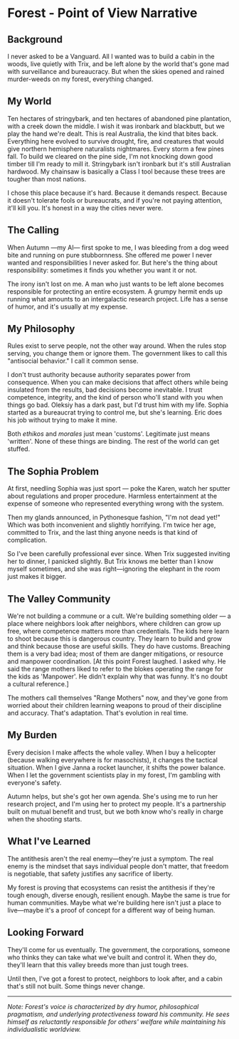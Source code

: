 # Forest - Point of View Narrative

## Background
I never asked to be a Vanguard. All I wanted was to build a cabin in the woods, live quietly with Trix, and be left alone by the world that's gone mad with surveillance and bureaucracy. But when the skies opened and rained murder-weeds on my forest, everything changed.

## My World
Ten hectares of stringybark, and ten hectares of abandoned pine plantation, with a creek down the middle. I wish it was ironbark and blackbutt, but we play the hand we're dealt. This is real Australia, the kind that bites back. Everything here evolved to survive drought, fire, and creatures that would give northern hemisphere naturalists nightmares. Every storm a few pines fall. To build we cleared on the pine side, I'm not knocking down good timber till I'm ready to mill it. Stringybark isn't ironbark but it's still Australian hardwood. My chainsaw is basically a Class I tool because these trees are tougher than most nations.

I chose this place because it's hard. Because it demands respect. Because it doesn't tolerate fools or bureaucrats, and if you're not paying attention, it'll kill you. It's honest in a way the cities never were.

## The Calling
When Autumn —my AI— first spoke to me, I was bleeding from a dog weed bite and running on pure stubbornness. She offered me power I never wanted and responsibilities I never asked for. But here's the thing about responsibility: sometimes it finds you whether you want it or not.

The irony isn't lost on me. A man who just wants to be left alone becomes responsible for protecting an entire ecosystem. A grumpy hermit ends up running what amounts to an intergalactic research project. Life has a sense of humor, and it's usually at my expense.

## My Philosophy
Rules exist to serve people, not the other way around. When the rules stop serving, you change them or ignore them. The government likes to call this "antisocial behavior." I call it common sense.

I don't trust authority because authority separates power from consequence. When you can make decisions that affect others while being insulated from the results, bad decisions become inevitable. I trust competence, integrity, and the kind of person who'll stand with you when things go bad. Oleksiy has a dark past, but I'd trust him with my life. Sophia started as a bureaucrat trying to control me, but she's learning. Eric does his job without trying to make it mine.

Both _ethikos_ and _morales_ just mean 'customs'. Legitimate just means 'written'. None of these things are binding. The rest of the world can get stuffed.

## The Sophia Problem
At first, needling Sophia was just sport — poke the Karen, watch her sputter about regulations and proper procedure. Harmless entertainment at the expense of someone who represented everything wrong with the system.

Then my glands announced, in Pythonesque fashion, "I'm not dead yet!" Which was both inconvenient and slightly horrifying. I'm twice her age, committed to Trix, and the last thing anyone needs is that kind of complication.

So I've been carefully professional ever since. When Trix suggested inviting her to dinner, I panicked slightly. But Trix knows me better than I know myself sometimes, and she was right—ignoring the elephant in the room just makes it bigger.

## The Valley Community
We're not building a commune or a cult. We're building something older — a place where neighbors look after neighbors, where children can grow up free, where competence matters more than credentials. The kids here learn to shoot because this is dangerous country. They learn to build and grow and think because those are useful skills. They do have customs. Breaching them is a very bad idea; most of them are danger mitigations, or resource and manpower coordination. [At this point Forest laughed. I asked why. He said the range mothers liked to refer to the blokes operating the range for the kids as 'Manpower'. He didn't explain why that was funny. It's no doubt a cultural reference.]

The mothers call themselves "Range Mothers" now, and they've gone from worried about their children learning weapons to proud of their discipline and accuracy. That's adaptation. That's evolution in real time.

## My Burden
Every decision I make affects the whole valley. When I buy a helicopter (because walking everywhere is for masochists), it changes the tactical situation. When I give Janna a rocket launcher, it shifts the power balance. When I let the government scientists play in my forest, I'm gambling with everyone's safety.

Autumn helps, but she's got her own agenda. She's using me to run her research project, and I'm using her to protect my people. It's a partnership built on mutual benefit and trust, but we both know who's really in charge when the shooting starts.

## What I've Learned
The antithesis aren't the real enemy—they're just a symptom. The real enemy is the mindset that says individual people don't matter, that freedom is negotiable, that safety justifies any sacrifice of liberty.

My forest is proving that ecosystems can resist the antithesis if they're tough enough, diverse enough, resilient enough. Maybe the same is true for human communities. Maybe what we're building here isn't just a place to live—maybe it's a proof of concept for a different way of being human.

## Looking Forward
They'll come for us eventually. The government, the corporations, someone who thinks they can take what we've built and control it. When they do, they'll learn that this valley breeds more than just tough trees.

Until then, I've got a forest to protect, neighbors to look after, and a cabin that's still not built. Some things never change.

---

*Note: Forest's voice is characterized by dry humor, philosophical pragmatism, and underlying protectiveness toward his community. He sees himself as reluctantly responsible for others' welfare while maintaining his individualistic worldview.*
